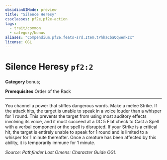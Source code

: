 ```yaml
---
obsidianUIMode: preview
title: "Silence Heresy"
cssclasses: pf2e,pf2e-action
tags:
  - trait/common
  - category/bonus
aliases: "Compendium.pf2e.feats-srd.Item.tPhhaCbaQqwenkzx"
license: OGL
---
```

# Silence Heresy `pf2:2`

### 

**Category** bonus; 



**Prerequisites** Order of the Rack
* * *
You channel a power that stifles dangerous words. Make a melee Strike. If the attack hits, the target is unable to speak in a voice louder than a whisper for 1 round. This prevents the target from using most auditory effects involving its voice, and it must succeed at a DC 5 Flat check to Cast a Spell with a verbal component or the spell is disrupted. If your Strike is a critical hit, the target is entirely unable to speak for 1 round and is limited to a whisper for 1 minute thereafter. Once a creature has been affected by this ability, it is temporarily immune for 1 minute.

*Source: Pathfinder Lost Omens: Character Guide*
*OGL*